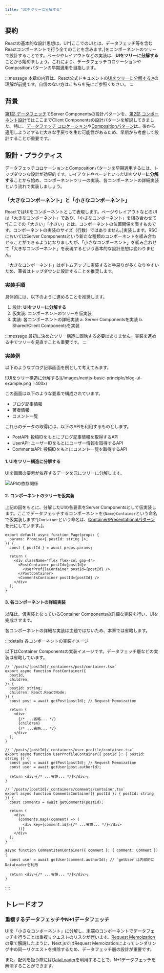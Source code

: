 ```yaml
---
title: "UIをツリーに分解する"
---
```


## 要約

Reactの基本的な設計思想は、UI^[ここでのUIとは、データフェッチ等を含むReactコンポーネントで行う全てのことを含みます。]をコンポーネントのツリーで設計することです。ページやレイアウトなどの実装は、**UIをツリーに分解する**ことから始めましょう。これにより、データフェッチコロケーションやCompositionパターンの早期適用を目指します。

:::message
本章の内容は、React公式ドキュメントの[UIをツリーに分解する↗︎](https://ja.react.dev/learn/understanding-your-ui-as-a-tree#your-ui-as-a-tree)の理解が前提です。自信のない方はこちらを先にご参照ください。
:::

## 背景

[第1部 データフェッチ](part_1)でServer Componentsの設計パターンを、[第2部 コンポーネント設計](part_2)ではここまでClient Componentsの設計パターンを解説してきました。特に、[データフェッチ コロケーション](part_1_colocation)や[Compositionパターン](part_2_composition_pattern)は、後から適用しようとすると大きな手戻りを生む可能性があるため、早期から考慮して設計することが重要です。

## 設計・プラクティス

データフェッチコロケーションとCompositionパターンを早期適用するには、トップダウンな設計が効果的です。レイアウトやページといったUIを**ツリーに分解する**ことから始め、コンポーネントツリーの実装、各コンポーネントの詳細実装という流れで実装しましょう。

### 「大きなコンポーネント」と「小さなコンポーネント」

ReactではUIをコンポーネントとして表現します。ページやレイアウトなどのUIは「大きなコンポーネント」であり、「小さなコンポーネント」を組み合わせて^[ここでの「大きい」「小さい」とは、コンポーネントの位置関係を表すものです。コンポーネントの実装のサイズ（行数）ではありません。]実装します。RSCにおいてはServer Componentsという新たな種類のコンポーネントを組み合わせることができるようになりましたが、「小さなコンポーネント」を組み合わせて「大きなコンポーネント」を表現するという基本的な設計思想は変わりません。

「大きなコンポーネント」はボトムアップに実装すると手戻りが多くなりやすいため、筆者はトップダウンに設計することを推奨します。

### 実装手順

具体的には、以下のように進めることを推奨します。

1. 設計: **UIをツリーに分解する**
2. 仮実装: コンポーネントのツリーを仮実装
3. 実装: 各コンポーネントの詳細実装
   a. Server Componentsを実装
   b. Shared/Client Componentsを実装

:::message
最初に決めたツリー構造に固執する必要はありません。実装を進める中でツリーを見直すことも重要です。
:::

### 実装例

以下のようなブログ記事画面を例として考えてみます。

![UIをツリー構造に分解する](/images/nextjs-basic-principle/blog-ui-example.png =400x)

この画面は以下のような要素で構成されています。

- ブログ記事情報
- 著者情報
- コメント一覧

これらのデータの取得には、以下のAPIを利用するものとします。

- PostAPI: 投稿IDをもとにブログ記事情報を取得するAPI
- UserAPI: ユーザーIDをもとにユーザー情報を取得するAPI
- CommentsAPI: 投稿IDをもとにコメント一覧を取得するAPI

#### 1. UIをツリー構造に分解する

UIを画面の要素が依存するデータを元にツリーに分解します。

![APIの依存関係](/images/nextjs-basic-principle/component-tree-example.png)

#### 2. コンポーネントのツリーを仮実装

上記の図をもとに、分解したUIの各要素をServer Componentsとして仮実装します。ここでデータフェッチするコンポーネントを`{Name}Container`という命名で仮実装します^[`Container`という命名は、[Container/Presentationalパターン](part_2_container_presentational_pattern)を元にしています。]。

```tsx:/posts/[postId]/page.tsx
export default async function Page(props: {
  params: Promise<{ postId: string }>;
}) {
  const { postId } = await props.params;

  return (
    <div className="flex flex-col gap-4">
      <PostContainer postId={postId}>
        <UserProfileContainer postId={postId} />
      </PostContainer>
      <CommentsContainer postId={postId} />
    </div>
  );
}
```

#### 3. 各コンポーネントの詳細実装

以降は、仮実装となっているContainer Componentsの詳細な実装を行い、UIを完成させます。

各コンポーネントの詳細な実装は主題ではないため、本章では省略します。

::::details 各コンポーネントの実装イメージ

以下はContainer Componentsの実装イメージです。データフェッチ層などの実装は省略しています。

```tsx
// `/posts/[postId]/_containers/post/container.tsx`
export async function PostContainer({
  postId,
  children,
}: {
  postId: string;
  children: React.ReactNode;
}) {
  const post = await getPost(postId); // Request Memoization

  return (
    <div>
      {/* ...省略... */}
      {children}
      {/* ...省略... */}
    </div>
  );
}

// `/posts/[postId]/_containers/user-profile/container.tsx`
export async function UserProfileContainer({ postId }: { postId: string }) {
  const post = await getPost(postId); // Request Memoization
  const user = await getUser(post.authorId);

  return <div>{/* ...省略... */}</div>;
}

// `/posts/[postId]/_containers/comments/container.tsx`
export async function CommentsContainer({ postId }: { postId: string }) {
  const comments = await getComments(postId);

  return (
    <div>
      {comments.map((comment) => (
        <div key={comment.id}>{/* ...省略... */}</div>
      ))}
    </div>
  );
}

async function CommentItemContainer({ comment }: { comment: Comment }) {
  const user = await getUser(comment.authorId); // `getUser`は内部的にDataLoaderを利用

  return <div>{/* ...省略... */}</div>;
}
```

::::

## トレードオフ

### 重複するデータフェッチやN+1データフェッチ

UIを「小さなコンポーネント」に分解し、末端のコンポーネントでデータフェッチを行うことは重複リクエストのリスクが伴います。[Request Memoization](part_1_request_memoization)の章で解説したように、Next.jsではRequest Memoizationによってレンダリング中の同一リクエストを排除するため、データフェッチ層の設計が重要です。

また、配列を扱う際には[DataLoader](part_1_data_loader)を利用することで、N+1データフェッチを解消することができます。
